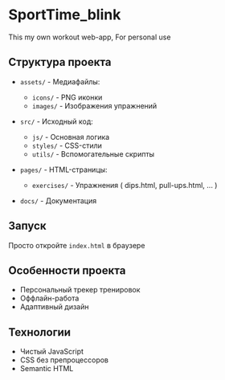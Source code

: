 # SportTime_blink
This my own workout web-app, For personal use

## Структура проекта

- `assets/` - Медиафайлы:
  - `icons/` - PNG иконки
  - `images/` - Изображения упражнений

- `src/` - Исходный код:
  - `js/` - Основная логика
  - `styles/` - CSS-стили
  - `utils/` - Вспомогательные скрипты

- `pages/` - HTML-страницы:
  - `exercises/` - Упражнения ( dips.html, pull-ups.html, ... )

- `docs/` - Документация

## Запуск

Просто откройте `index.html` в браузере

## Особенности проекта
- Персональный трекер тренировок
- Оффлайн-работа
- Адаптивный дизайн

## Технологии
- Чистый JavaScript
- CSS без препроцессоров
- Semantic HTML
